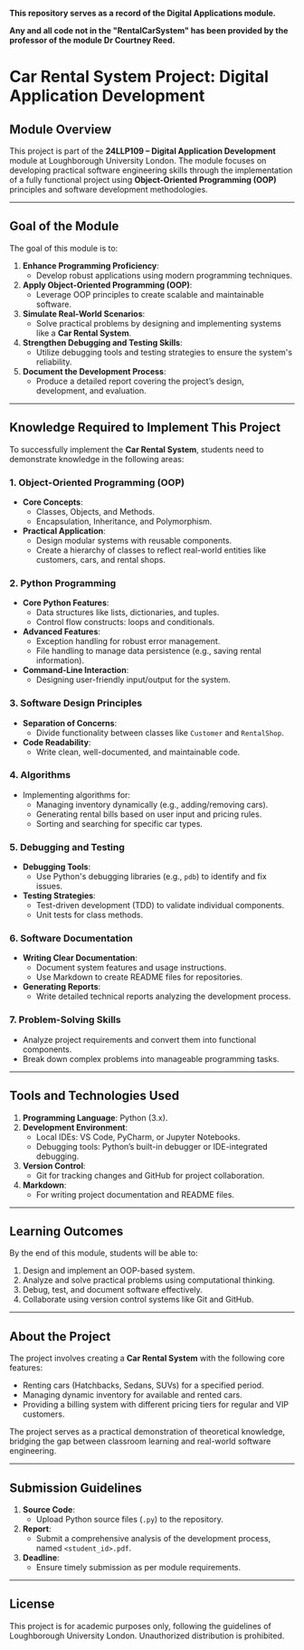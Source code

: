 **This repository serves as a record of the Digital Applications module.**

**Any and all code not in the "RentalCarSystem" has been provided by the professor of the module Dr Courtney Reed.**


# Car Rental System Project: Digital Application Development

## Module Overview
This project is part of the **24LLP109 – Digital Application Development** module at Loughborough University London. The module focuses on developing practical software engineering skills through the implementation of a fully functional project using **Object-Oriented Programming (OOP)** principles and software development methodologies.

---

## Goal of the Module
The goal of this module is to:
1. **Enhance Programming Proficiency**:
   - Develop robust applications using modern programming techniques.
2. **Apply Object-Oriented Programming (OOP)**:
   - Leverage OOP principles to create scalable and maintainable software.
3. **Simulate Real-World Scenarios**:
   - Solve practical problems by designing and implementing systems like a **Car Rental System**.
4. **Strengthen Debugging and Testing Skills**:
   - Utilize debugging tools and testing strategies to ensure the system's reliability.
5. **Document the Development Process**:
   - Produce a detailed report covering the project’s design, development, and evaluation.

---

## Knowledge Required to Implement This Project

To successfully implement the **Car Rental System**, students need to demonstrate knowledge in the following areas:

### **1. Object-Oriented Programming (OOP)**
- **Core Concepts**:
  - Classes, Objects, and Methods.
  - Encapsulation, Inheritance, and Polymorphism.
- **Practical Application**:
  - Design modular systems with reusable components.
  - Create a hierarchy of classes to reflect real-world entities like customers, cars, and rental shops.

### **2. Python Programming**
- **Core Python Features**:
  - Data structures like lists, dictionaries, and tuples.
  - Control flow constructs: loops and conditionals.
- **Advanced Features**:
  - Exception handling for robust error management.
  - File handling to manage data persistence (e.g., saving rental information).
- **Command-Line Interaction**:
  - Designing user-friendly input/output for the system.

### **3. Software Design Principles**
- **Separation of Concerns**:
  - Divide functionality between classes like `Customer` and `RentalShop`.
- **Code Readability**:
  - Write clean, well-documented, and maintainable code.

### **4. Algorithms**
- Implementing algorithms for:
  - Managing inventory dynamically (e.g., adding/removing cars).
  - Generating rental bills based on user input and pricing rules.
  - Sorting and searching for specific car types.

### **5. Debugging and Testing**
- **Debugging Tools**:
  - Use Python's debugging libraries (e.g., `pdb`) to identify and fix issues.
- **Testing Strategies**:
  - Test-driven development (TDD) to validate individual components.
  - Unit tests for class methods.

### **6. Software Documentation**
- **Writing Clear Documentation**:
  - Document system features and usage instructions.
  - Use Markdown to create README files for repositories.
- **Generating Reports**:
  - Write detailed technical reports analyzing the development process.

### **7. Problem-Solving Skills**
- Analyze project requirements and convert them into functional components.
- Break down complex problems into manageable programming tasks.

---

## Tools and Technologies Used
1. **Programming Language**: Python (3.x).
2. **Development Environment**:
   - Local IDEs: VS Code, PyCharm, or Jupyter Notebooks.
   - Debugging tools: Python’s built-in debugger or IDE-integrated debugging.
3. **Version Control**:
   - Git for tracking changes and GitHub for project collaboration.
4. **Markdown**:
   - For writing project documentation and README files.

---

## Learning Outcomes
By the end of this module, students will be able to:
1. Design and implement an OOP-based system.
2. Analyze and solve practical problems using computational thinking.
3. Debug, test, and document software effectively.
4. Collaborate using version control systems like Git and GitHub.

---

## About the Project
The project involves creating a **Car Rental System** with the following core features:
- Renting cars (Hatchbacks, Sedans, SUVs) for a specified period.
- Managing dynamic inventory for available and rented cars.
- Providing a billing system with different pricing tiers for regular and VIP customers.

The project serves as a practical demonstration of theoretical knowledge, bridging the gap between classroom learning and real-world software engineering.

---

## Submission Guidelines
1. **Source Code**:
   - Upload Python source files (`.py`) to the repository.
2. **Report**:
   - Submit a comprehensive analysis of the development process, named `<student_id>.pdf`.
3. **Deadline**:
   - Ensure timely submission as per module requirements.

---

## License
This project is for academic purposes only, following the guidelines of Loughborough University London. Unauthorized distribution is prohibited.
